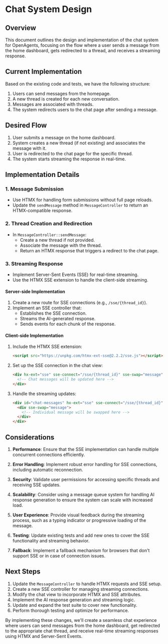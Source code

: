 # Chat System Design

## Overview

This document outlines the design and implementation of the chat system for OpenAgents, focusing on the flow where a user sends a message from the home dashboard, gets redirected to a thread, and receives a streaming response.

## Current Implementation

Based on the existing code and tests, we have the following structure:

1. Users can send messages from the homepage.
2. A new thread is created for each new conversation.
3. Messages are associated with threads.
4. The system redirects users to the chat page after sending a message.

## Desired Flow

1. User submits a message on the home dashboard.
2. System creates a new thread (if not existing) and associates the message with it.
3. User is redirected to the chat page for the specific thread.
4. The system starts streaming the response in real-time.

## Implementation Details

### 1. Message Submission

- Use HTMX for handling form submissions without full page reloads.
- Update the `sendMessage` method in `MessageController` to return an HTMX-compatible response.

### 2. Thread Creation and Redirection

- In `MessageController::sendMessage`:
  - Create a new thread if not provided.
  - Associate the message with the thread.
  - Return an HTMX response that triggers a redirect to the chat page.

### 3. Streaming Response

- Implement Server-Sent Events (SSE) for real-time streaming.
- Use the HTMX SSE extension to handle the client-side streaming.

#### Server-side Implementation

1. Create a new route for SSE connections (e.g., `/sse/{thread_id}`).
2. Implement an SSE controller that:
   - Establishes the SSE connection.
   - Streams the AI-generated response.
   - Sends events for each chunk of the response.

#### Client-side Implementation

1. Include the HTMX SSE extension:
   ```html
   <script src="https://unpkg.com/htmx-ext-sse@2.2.2/sse.js"></script>
   ```

2. Set up the SSE connection in the chat view:
   ```html
   <div hx-ext="sse" sse-connect="/sse/{thread_id}" sse-swap="message">
     <!-- Chat messages will be updated here -->
   </div>
   ```

3. Handle the streaming updates:
   ```html
   <div id="chat-messages" hx-ext="sse" sse-connect="/sse/{thread_id}">
     <div sse-swap="message">
       <!-- Individual message will be swapped here -->
     </div>
   </div>
   ```

## Considerations

1. **Performance**: Ensure that the SSE implementation can handle multiple concurrent connections efficiently.

2. **Error Handling**: Implement robust error handling for SSE connections, including automatic reconnection.

3. **Security**: Validate user permissions for accessing specific threads and receiving SSE updates.

4. **Scalability**: Consider using a message queue system for handling AI response generation to ensure the system can scale with increased load.

5. **User Experience**: Provide visual feedback during the streaming process, such as a typing indicator or progressive loading of the message.

6. **Testing**: Update existing tests and add new ones to cover the SSE functionality and streaming behavior.

7. **Fallback**: Implement a fallback mechanism for browsers that don't support SSE or in case of connection issues.

## Next Steps

1. Update the `MessageController` to handle HTMX requests and SSE setup.
2. Create a new SSE controller for managing streaming connections.
3. Modify the chat view to incorporate HTMX and SSE attributes.
4. Implement the AI response generation and streaming logic.
5. Update and expand the test suite to cover new functionality.
6. Perform thorough testing and optimize for performance.

By implementing these changes, we'll create a seamless chat experience where users can send messages from the home dashboard, get redirected to the appropriate chat thread, and receive real-time streaming responses using HTMX and Server-Sent Events.